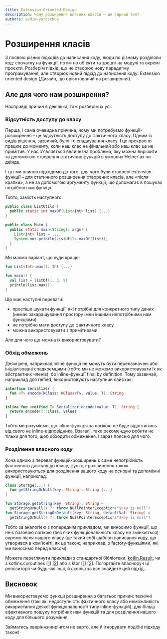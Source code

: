 ```yaml
---
title: Extension Oriented Design
description: Чому розширення власних класів – це гарний тон?
authors: vadim-yaroschuk
---
```

# Розширення класів
З появою різних підходів до написання коду, люди по різному розділяли код: спочатку на функції, потім на об'єкти 
та зрешті на модулі та окремі проєкти. Розберім підхід, що не створює нову парадигму програмування, але створює
новий підхід до написання коду: Extension oriented design (Дизайн, що орієнтований на розширення).

## Але для чого нам розширення?
Насправді причин є декілька, тож розберім їх усі.
### Відсутність доступу до класу
Перша, і сама очевидна причина, чому ми потребуємо функції-розширення – це відсутність доступу до фактичного класу.
Одним із видів рішення, зазвичай, було і є спадкування класу. І це прекрасно працює до моменту, 
коли наш клас не фінальний або наш клас це не примітив. У нас з'являється величезна проблема, яку можна вирішити за допомогою створення статичних функцій в умовних
Helper'ax чи деінде.

І тут ми плинно підходимо до того, для чого були створені extension-функції – для статичного розширення створених класів,
але «після крапки», а не за допомогою аргументу функції, що допомагає в пошуках потрібної нам функції.

Тобто, замість наступного:
```java 
public class ListUtils {
  public static int maxOf(List<Int> list) {...}
}

public class Main {
  public static main(String[] args) {
    List<Int> list = ...;
    System.out.println(ListUtils.maxOf(list));
  }
}
```
Ми маємо варіант, що куди краще:
```kotlin
fun List<Int>.max(): Int {...}

fun main() {
  val list = listOf(1, 3, 9)
  println(list.max())
}
```
Що має наступні переваги:
- простіше шукати функції, які потрібні для конкретного типу даних (немає захаращування простору імен іншими непотрібними нам функціями)
- не потрібно мати доступу до фактичного класу
- можна використовувати з примітивами

Але для чого ще можна їх використовувати?

### Обхід обмежень
Деякі речі, наприклад inline функції не можуть бути переназначені або ініціалізовані спадкоємцями (тобто ми не можемо
використовувати їх як абстрактних членів), бо inline-функції final by definition. Тому зазвичай, наприклад для reified,
використовують наступний лайфхак:
```kotlin
interface Serializer {
  fun <T> encode(kClass: KClass<T>, value: T): String
}

inline fun <reified T> Serializer.encode(value: T): String {
  return encode(T::class, value)
}
```
Тобто ми розуміємо, що inline-функція за логікою не буде відрізнятись від свого не inline-відповідника. Взагалі, таке
рекомендую робити не тільки для того, щоб обходити обмеження. І зараз поясню для чого.

### Розділення власного коду
Хоча одною з переваг функцій-розширень є саме непотрібність фактичного доступу до класу, функції-розширення
також використовуються для розділення вашого коду на основні та допоміжні функції, наприклад:
```kotlin
class Storage(...) {
  fun getStringOrNull(key: String): String {...}
}

fun Storage.getString(key: String): String = 
  getStringOrNull() ?: throw NullPointerException("$key is null")
fun Storage.getStringOrDefault(key: String, defaultVal: String) = 
  getStringOrNull() ?: throw NullPointerException("$key is null")
```
Тобто за аналогією з попереднім прикладом, ми виносимо функції, що не є базовою логікою (без яких функціональність
класу не змінюється) окремо після нашого класу (це такий собі шаблон написання коду, що утворився в ком'юніті,
як це також, наприклад, з factory-функціями, які ми виносимо перед класом).

Можете переглянути приклади з стандартної бібліотеки: [kotlin.Result](https://github.com/JetBrains/kotlin/blob/master/libraries/stdlib/src/kotlin/util/Result.kt#L173), чи з kotlinx.coroutines 
[\[1\]](https://github.com/Kotlin/kotlinx.serialization/blob/master/core/commonMain/src/kotlinx/serialization/encoding/Decoding.kt#L561)
[\[2\]](https://github.com/Kotlin/kotlinx.serialization/blob/master/core/commonMain/src/kotlinx/serialization/encoding/Encoding.kt#L483)
або з ktor
[\[1\]](https://github.com/ktorio/ktor/blob/main/ktor-io/common/src/io/ktor/utils/io/ByteReadChannel.kt#L201)
[\[2\]](https://github.com/ktorio/ktor/blob/main/ktor-io/common/src/io/ktor/utils/io/core/Packet.kt#L15). 
Погортайте власноруч ці репозиторії чи будь-які інші, й скоріш за все знайдете цей підхід.

## Висновок
Ми використовуємо функції розширення з багатьох причин: технічні обмеження (такі як: недоступність фактичного класу
або неможливість використання деякої функціональності типу inline-функцій), для більш ефективного пошуку потрібних нам 
функцій та для розділення нашого коду для більшого розуміння.

Займатись оверінжинирінгом не варто, але й ігнорувати подібні підходу також!

